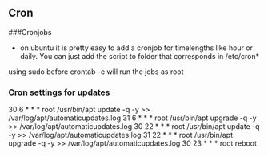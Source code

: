 ## Cron

###Cronjobs
- on ubuntu it is pretty easy to add a cronjob for timelengths like hour or daily. You can just add the script to
folder that corresponds in /etc/cron* 

using sudo before crontab -e will run the jobs as root 

### Cron settings for updates 

30 6 * * * root /usr/bin/apt update -q -y >> /var/log/apt/automaticupdates.log
31 6 * * * root /usr/bin/apt upgrade -q -y >> /var/log/apt/automaticupdates.log
30 22 * * * root /usr/bin/apt update -q -y >> /var/log/apt/automaticupdates.log
31 22 * * * root /usr/bin/apt upgrade -q -y >> /var/log/apt/automaticupdates.log
30 23 * * * root reboot
